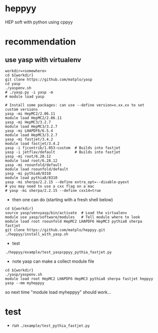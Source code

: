 # heppyy
HEP soft with python using cppyy 

# recommendation

## use yasp with virtualenv

```
workdir=<somewhere>
cd ${workdir}
git clone https://github.com/matplo/yasp
cd yasp
./yaspenv.sh
# ./yasp.py -i yasp -m
# module load yasp

# Install some packages: can use --define version=x.xx.xx to set custom versions
yasp -mi HepMC2/2.06.11
module load HepMC2/2.06.11
yasp -mi HepMC3/3.2.7
module load HepMC3/3.2.7
yasp -mi LHAPDF6/6.5.4
module load HepMC3/3.2.7
yasp -mi fastjet/3.4.2
module load fastjet/3.4.2
yasp -i fjcontrib/1.053-custom  # Builds into fastjet
yasp -i jetflav/default         # Builds into fastjet
yasp -mi root/6.28.12
module load root/6.28.12
yasp -mi roounfold/default
module load roounfold/default
yasp -mi pythia8/8310
module load pythia8/8310
yasp -mi sherpa/2.2.15 --define extra_opt=--disable-pyext
# you may need to use a cxx flag on a mac
# yasp -mi sherpa/2.2.15 --define cxx14=true
```

- then one can do (starting with a fresh shell below)

```
cd ${workdir}
source yasp/venvyasp/bin/activate  # Load the virtualenv
module use yasp/software/modules   # Tell module where to look
module load root roounfold HepMC2 LHAPDF6 HepMC3 pythia8 sherpa fastjet
git clone https://github.com/matplo/heppyy.git
./heppyy/install_with_yasp.sh
```

- test
```
./heppyy/example/test_yaspcppyy_pythia_fastjet.py
```

- note yasp can make a collect module file

```
cd ${workdir}
./yasp/yaspenv.sh
module load root HepMC2 LHAPDF6 HepMC3 pythia8 sherpa fastjet heppyy
yasp --mm myheppyy
```

so next time "module load myheppyy" should work...

# test

- run `./example/test_pythia_fastjet.py`

